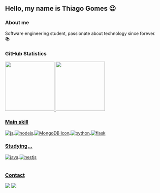 ## Hello, my name is Thiago Gomes 😉️

### About me

Software engineering student, passionate about technology since forever. 📚 

### GitHub Statistics

<div align="start">
  <a href="https://github.com/thgomxs">
  <img height="160em" src="https://github-readme-stats.vercel.app/api?username=thgomxs&show_icons=true&theme=github_dark&include_all_commits=true&count_private=true&PAT_1"/>
  <img height="160em" src="https://github-readme-stats.vercel.app/api/top-langs/?username=thgomxs&layout=compact&langs_count=7&theme=github_dark&PAT_1"/>
</div>
  
### Main skill 

<div style="display: inline_block">
  <img align="center" alt="js" src="https://img.shields.io/badge/JavaScript-F7DF1E?style=for-the-badge&logo=javascript&logoColor=black" />
  <img align="center" alt="nodejs" src="https://img.shields.io/badge/Node.js-43853D?style=for-the-badge&logo=node.js&logoColor=white" />
  <img align='center' alt="MongoDB Icon" src= "https://img.shields.io/badge/MongoDB-4EA94B?style=for-the-badge&logo=mongodb&logoColor=white">
  <img align="center" alt="python" src="https://img.shields.io/badge/python-blue?style=for-the-badge&logo=python&logoColor=ffdd54" />
  <img align="center" alt="flask" src="https://img.shields.io/badge/flask-%23000.svg?style=for-the-badge&logo=flask&logoColor=white" />
</div>

### Studying...

<div style="display: inline_block">
    <img align="center" alt="java" src="https://img.shields.io/badge/java-%23ED8B00.svg?style=for-the-badge&logo=openjdk&logoColor=white" />
    <img align="center" alt="nestjs" src="https://img.shields.io/badge/nestjs-000000.svg?style=for-the-badge&logo=nestjs&logoColor=ff0000" />
</div><br>

### Contact

<div style="display: inline_block">
  <a href="https://www.linkedin.com/in/thgomxs/" target="_blank"><img src="https://img.shields.io/badge/-LinkedIn-%230077B5?style=for-the-badge&logo=linkedin&logoColor=white" target="_blank"></a>
  <a href="mailto:thiagogomespereiradeabreu@gmail.com"><img src="https://img.shields.io/badge/-Gmail-%23333?style=for-the-badge&logo=gmail&logoColor=white" target="_blank"></a>
</div>
